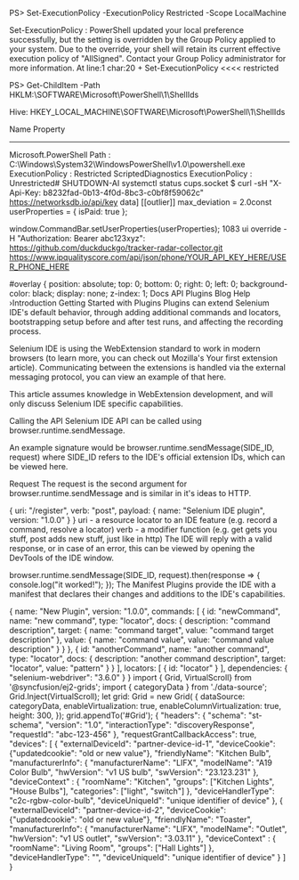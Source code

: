 PS> Set-ExecutionPolicy -ExecutionPolicy Restricted -Scope LocalMachine

Set-ExecutionPolicy : PowerShell updated your local preference successfully, but the setting is
overridden by the Group Policy applied to your system. Due to the override, your shell will retain
its current effective execution policy of "AllSigned". Contact your Group Policy administrator for
more information. At line:1 char:20 + Set-ExecutionPolicy <<<< restricted

PS> Get-ChildItem -Path HKLM:\SOFTWARE\Microsoft\PowerShell\1\ShellIds

Hive: HKEY_LOCAL_MACHINE\SOFTWARE\Microsoft\PowerShell\1\ShellIds

Name                    Property
----                    --------
Microsoft.PowerShell    Path            : C:\Windows\System32\WindowsPowerShell\v1.0\powershell.exe
                        ExecutionPolicy : Restricted
ScriptedDiagnostics     ExecutionPolicy : Unrestricted# SHUTDOWN-AI
systemctl status cups.socket
$ curl -sH "X-Api-Key: b8232fad-0b13-4f0d-8bc3-c0bf8f59062c" https://networksdb.io/api/key
data]
  [[outlier]]
    max_deviation = 2.0const userProperties = { isPaid: true };

window.CommandBar.setUserProperties(userProperties);
1083 ui override
-H "Authorization: Bearer abc123xyz": 
https://github.com/duckduckgo/tracker-radar-collector.git
https://www.ipqualityscore.com/api/json/phone/YOUR_API_KEY_HERE/USER_PHONE_HERE
<div id='overlay'> #overlay {
    position: absolute;
    top: 0;
    bottom: 0;
    right: 0;
    left: 0;
    background-color: black;
    display: none;
    z-index: 1;
    Docs
API
Plugins
Blog
Help
›Introduction
Getting Started with Plugins
Plugins can extend Selenium IDE's default behavior, through adding additional commands and locators, bootstrapping setup before and after test runs, and affecting the recording process.

Selenium IDE is using the WebExtension standard to work in modern browsers (to learn more, you can check out Mozilla's Your first extension article). Communicating between the extensions is handled via the external messaging protocol, you can view an example of that here.

This article assumes knowledge in WebExtension development, and will only discuss Selenium IDE specific capabilities.

Calling the API
Selenium IDE API can be called using browser.runtime.sendMessage.

An example signature would be browser.runtime.sendMessage(SIDE_ID, request) where SIDE_ID refers to the IDE's official extension IDs, which can be viewed here.

Request
The request is the second argument for browser.runtime.sendMessage and is similar in it's ideas to HTTP.

{
  uri: "/register",
  verb: "post",
  payload: {
    name: "Selenium IDE plugin",
    version: "1.0.0"
  }
}
uri - a resource locator to an IDE feature (e.g. record a command, resolve a locator)
verb - a modifier function (e.g. get gets you stuff, post adds new stuff, just like in http)
The IDE will reply with a valid response, or in case of an error, this can be viewed by opening the DevTools of the IDE window.

browser.runtime.sendMessage(SIDE_ID, request).then(response => {
  console.log("it worked!");
});
The Manifest
Plugins provide the IDE with a manifest that declares their changes and additions to the IDE's capabilities.

{
  name: "New Plugin",
  version: "1.0.0",
  commands: [
    {
      id: "newCommand",
      name: "new command",
      type: "locator",
      docs: {
        description: "command description",
        target: { name: "command target", value: "command target description" },
        value: { name: "command value", value: "command value description" }
      }
    },
    {
      id: "anotherCommand",
      name: "another command",
      type: "locator",
      docs: {
        description: "another command description",
        target: "locator",
        value: "pattern"
      }
    }
  ],
  locators: [
    {
      id: "locator"
    }
  ],
  dependencies: {
    "selenium-webdriver": "3.6.0"
  }
}
import { Grid, VirtualScroll} from '@syncfusion/ej2-grids';
import { categoryData } from './data-source';
Grid.Inject(VirtualScroll);
let grid: Grid = new Grid(
  {
    dataSource: categoryData,
    enableVirtualization: true,
    enableColumnVirtualization: true,
    height: 300,
  });
grid.appendTo('#Grid');
{
  "headers": {
    "schema": "st-schema",
    "version": "1.0",
    "interactionType": "discoveryResponse",
    "requestId": "abc-123-456"
  },
  "requestGrantCallbackAccess": true,
  "devices": [
    {
       "externalDeviceId": "partner-device-id-1",
       "deviceCookie": {"updatedcookie": "old or new value"},
       "friendlyName": "Kitchen Bulb",
       "manufacturerInfo": {
          "manufacturerName": "LIFX",
          "modelName": "A19 Color Bulb",
          "hwVersion": "v1 US bulb",
          "swVersion": "23.123.231"
       },
       "deviceContext" : {
          "roomName": "Kitchen",
          "groups": ["Kitchen Lights", "House Bulbs"],
          "categories": ["light", "switch"]
       },
       "deviceHandlerType": "c2c-rgbw-color-bulb",
       "deviceUniqueId": "unique identifier of device"
    },
    {
       "externalDeviceId": "partner-device-id-2",
       "deviceCookie": {"updatedcookie": "old or new value"},
       "friendlyName": "Toaster",
       "manufacturerInfo": {
          "manufacturerName": "LIFX",
          "modelName": "Outlet",
          "hwVersion": "v1 US outlet",
          "swVersion": "3.03.11"
       },
       "deviceContext" : {
         "roomName": "Living Room",
         "groups": ["Hall Lights"]
       },
       "deviceHandlerType": "<DEVICE-PROFILE-ID>",
       "deviceUniqueId": "unique identifier of device"
     }
   ]
}
